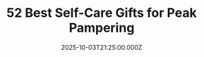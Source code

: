 ---
title: "52 Best Self-Care Gifts for Peak Pampering"
date: 2025-10-03T21:25:00.000Z
category: Human Kindness
externalLink: "https://www.goodgoodgood.co/articles/self-care-gifts"
image: ""
excerpt: "Your guide to the best gifts to help you or your loved ones take care physically, emotionally, and mentally.…"
---